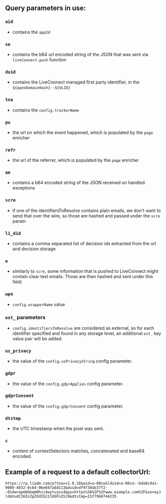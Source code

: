 ## Query parameters in use:

### `aid`
- contains the `appId`
### `se`
- contains the b64 url encoded string of the JSON that was sent via `liveConnect.push` function
### `duid`
- contains the LiveConnect managed first party identifier, in the `${apexDomainHash}--${ULID}`
### `tna`
- contains the `config.trackerName`
### `pu`
- the url on which the event happened, which is populated by the `page` enricher
### `refr`
- the url of the referrer, which is populated by the `page` enricher
### `ae`
- contains a b64 encoded string of the JSON received on handled exceptions
### `scre`
- if one of the identifiersToResolve contains plain emails, we don't want to send that over the wire, so those are hashed and passed under the `scre` param
### `li_did`
- contains a comma separated list of decision ids extracted from the url and decision storage
### `e`
- similarly to `scre`, some information that is pushed to LiveConnect might contain clear text emails. Those are then hashed and sent under this field
### `wpn`
- `config.wrapperName` value
### `ext_` parameters
- `config.identifiersToResolve` are considered as external, so for each identifier specified and found in any storage level, an additional `ext_` key value pair will be added.
### `us_privacy`
- the value of the `config.usPrivacyString` config parameter.
### `gdpr`
- the value of the `config.gdprApplies` config parameter.
### `gdprConsent`
- the value of the `config.gdprConsent` config parameter.
### `dtstmp`
- the UTC timestamp when the pixel was sent.
### `c`
- content of contextSelectors matches, concatenated and base64 encoded.

## Example of a request to a default collectorUrl:
`https://rp.liadm.com/p?tna=v1.0.16&aid=a-00co&lduid=a-00co--bda8cda1-9000-4632-8c64-06e04fa8d113&duid=df9f30ab37f2--01dwcepmbbbqm0hvj4wytvyss4&pu=https%3A%2F%2Fwww.example.com%2F&se=eyJldmVudCI6InZpZXdIb21lUGFnZSJ9&dtstmp=1577968744235`
